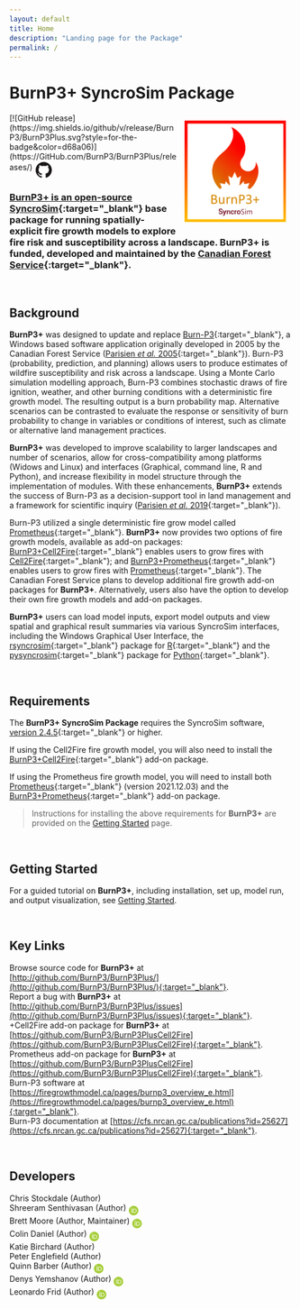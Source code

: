 ```yaml
---
layout: default
title: Home
description: "Landing page for the Package"
permalink: /
---
```


# **BurnP3+** SyncroSim Package
<img align="right" style="padding: 13px" width="180" src="assets/images/logo/burnP3Plus-sticker.png">
[![GitHub release](https://img.shields.io/github/v/release/BurnP3/BurnP3Plus.svg?style=for-the-badge&color=d68a06)](https://GitHub.com/BurnP3/BurnP3Plus/releases/)    <a href="https://github.com/BurnP3/BurnP3Plus"><img align="middle" style="padding: 1px" width="30" src="assets/images/logo/github-trans2.png"> <br>

### **BurnP3+** is an open-source [SyncroSim](https://syncrosim.com/){:target="_blank"} base package for running spatially-explicit fire growth models to explore fire risk and susceptibility across a landscape. **BurnP3+** is funded, developed and maintained by the [Canadian Forest Service](https://www.nrcan.gc.ca/our-natural-resources/forests-forestry/the-canadian-forest-service/about-canadian-forest-service/17545){:target="_blank"}. <br>

<br>

## Background
**BurnP3+** was designed to update and replace [Burn-P3](https://firegrowthmodel.ca/pages/burnp3_overview_e.html){:target="_blank"}, a Windows based software application originally developed in 2005 by the Canadian Forest Service ([Parisien *et al.* 2005](https://cfs.nrcan.gc.ca/publications?id=25627){:target="_blank"}). Burn-P3 (probability, prediction, and planning) allows users to produce estimates of wildfire susceptibility and risk across a landscape. Using a Monte Carlo simulation modelling approach, Burn-P3 combines stochastic draws of fire ignition, weather, and other burning conditions with a deterministic fire growth model. The resulting output is a burn probability map. Alternative scenarios can be contrasted to evaluate the response or sensitivity of burn probability to change in variables or conditions of interest, such as climate or alternative land management practices. <br>

**BurnP3+** was developed to improve scalability to larger landscapes and number of scenarios, allow for cross-compatibility among platforms (Widows and Linux) and interfaces (Graphical, command line, R and Python), and increase flexibility in model structure through the implementation of modules. With these enhancements, **BurnP3+** extends the success of Burn-P3 as a decision-support tool in land management and a framework for scientific inquiry ([Parisien *et al.* 2019](https://www.fs.usda.gov/research/treesearch/60727){:target="_blank"}). <br>

Burn-P3 utilized a single deterministic fire grow model called [Prometheus](https://firegrowthmodel.ca/pages/prometheus_overview_e.html){:target="_blank"}. **BurnP3+** now provides two options of fire growth models, available as add-on packages: [BurnP3+Cell2Fire](https://github.com/BurnP3/BurnP3PlusCell2Fire){:target="_blank"} enables users to grow fires with [Cell2Fire](https://github.com/cell2fire/Cell2Fire){:target="_blank"}; and [BurnP3+Prometheus](https://github.com/BurnP3/BurnP3PlusPrometheus){:target="_blank"} enables users to grow fires with [Prometheus](https://firegrowthmodel.ca/pages/prometheus_overview_e.html){:target="_blank"}. The Canadian Forest Service plans to develop additional fire growth add-on packages for **BurnP3+**. Alternatively, users also have the option to develop their own fire growth models and add-on packages. <br>

**BurnP3+** users can load model inputs, export model outputs and view spatial and graphical result summaries via various SyncroSim interfaces, including the Windows Graphical User Interface, the [rsyncrosim](https://syncrosim.github.io/rsyncrosim/){:target="_blank"} package for [R](https://www.r-project.org/){:target="_blank"} and the [pysyncrosim](https://pysyncrosim.readthedocs.io/en/latest/index.html){:target="_blank"} package for [Python](https://www.python.org/){:target="_blank"}. <br>

<br>

## Requirements

The **BurnP3+ SyncroSim Package** requires the SyncroSim software, [version 2.4.5](https://syncrosim.com/download/){:target="_blank"} or higher. <br>

If using the Cell2Fire fire growth model, you will also need to install the [BurnP3+Cell2Fire](https://github.com/BurnP3/BurnP3PlusCell2Fire){:target="_blank"} add-on package. <br>

If using the Prometheus fire growth model, you will need to install both [Prometheus](https://firegrowthmodel.ca/pages/prometheus_software_e.html){:target="_blank"} (version 2021.12.03) and the [BurnP3+Prometheus](https://github.com/BurnP3/BurnP3PlusPrometheus){:target="_blank"} add-on package. <br>

> Instructions for installing the above requirements for **BurnP3+** are provided on the [Getting Started](https://burnp3.github.io/BurnP3Plus/getting_started.html) page. <br>

<br>

## Getting Started

For a guided tutorial on **BurnP3+**, including installation, set up, model run, and output visualization, see [Getting Started](https://burnp3.github.io/BurnP3Plus/getting_started.html). <br>

<br>

## Key Links

Browse source code for **BurnP3+** at
[http://github.com/BurnP3/BurnP3Plus/](http://github.com/BurnP3/BurnP3Plus/){:target="_blank"}. <br>
Report a bug with **BurnP3+** at
[http://github.com/BurnP3/BurnP3Plus/issues](http://github.com/BurnP3/BurnP3Plus/issues){:target="_blank"}. <br>
+Cell2Fire add-on package for **BurnP3+** at [https://github.com/BurnP3/BurnP3PlusCell2Fire](https://github.com/BurnP3/BurnP3PlusCell2Fire){:target="_blank"}. <br>
Prometheus add-on package for **BurnP3+** at [https://github.com/BurnP3/BurnP3PlusCell2Fire](https://github.com/BurnP3/BurnP3PlusCell2Fire){:target="_blank"}. <br>
Burn-P3 software at [https://firegrowthmodel.ca/pages/burnp3_overview_e.html](https://firegrowthmodel.ca/pages/burnp3_overview_e.html){:target="_blank"}. <br>
Burn-P3 documentation at [https://cfs.nrcan.gc.ca/publications?id=25627](https://cfs.nrcan.gc.ca/publications?id=25627){:target="_blank"}. <br>

<br>

## Developers

Chris Stockdale (Author)
<br>
Shreeram Senthivasan (Author) <a href="https://orcid.org/0000-0002-7118-9547" target="_blank"><img align="middle" style="padding: 0.5px" width="17" src="assets/images/ORCID.png"></a>
<br>
Brett Moore (Author, Maintainer) <a href="https://orcid.org/0000-0002-9456-8435" target="_blank"><img align="middle" style="padding: 0.5px" width="17" src="assets/images/ORCID.png"></a>
<br>
Colin Daniel (Author) <a href="https://orcid.org/0000-0001-7367-2041" target="_blank"><img align="middle" style="padding: 0.5px" width="17" src="assets/images/ORCID.png"></a>
<br>
Katie Birchard (Author)
<br>
Peter Englefield (Author)
<br>
Quinn Barber (Author) <a href="https://orcid.org/0000-0003-0318-9446" target="_blank"><img align="middle" style="padding: 0.5px" width="17" src="assets/images/ORCID.png"></a>
<br>
Denys Yemshanov (Author) <a href="https://orcid.org/0000-0002-6992-9614" target="_blank"><img align="middle" style="padding: 0.5px" width="17" src="assets/images/ORCID.png"></a>
<br>
Leonardo Frid (Author) <a href="https://orcid.org/0000-0002-5489-2337" target="_blank"><img align="middle" style="padding: 0.5px" width="17" src="assets/images/ORCID.png"></a>
<br>
